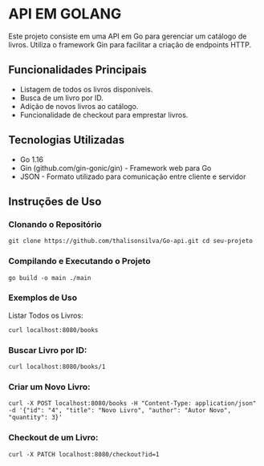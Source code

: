 # API EM GOLANG

Este projeto consiste em uma API em Go para gerenciar um catálogo de livros. Utiliza o framework Gin para facilitar a criação de endpoints HTTP.

## Funcionalidades Principais

- Listagem de todos os livros disponíveis.
- Busca de um livro por ID.
- Adição de novos livros ao catálogo.
- Funcionalidade de checkout para emprestar livros.

## Tecnologias Utilizadas

- Go 1.16
- Gin (github.com/gin-gonic/gin) - Framework web para Go
- JSON - Formato utilizado para comunicação entre cliente e servidor

## Instruções de Uso

### Clonando o Repositório


`git clone https://github.com/thalisonsilva/Go-api.git
cd seu-projeto`

### Compilando e Executando o Projeto

`go build -o main
./main`

### Exemplos de Uso
Listar Todos os Livros: 

`curl localhost:8080/books`

### Buscar Livro por ID:

`curl localhost:8080/books/1`

### Criar um Novo Livro:


`curl -X POST localhost:8080/books -H "Content-Type: application/json" -d '{"id": "4", "title": "Novo Livro", "author": "Autor Novo", "quantity": 3}'`

### Checkout de um Livro:

`curl -X PATCH localhost:8080/checkout?id=1`
